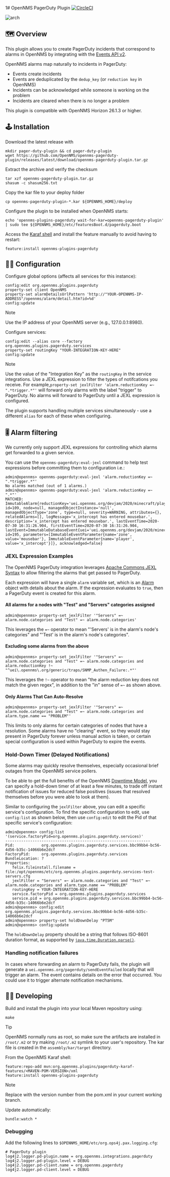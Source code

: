 1# OpenNMS PagerDuty Plugin [![CircleCI](https://circleci.com/gh/OpenNMS/opennms-pagerduty-plugin.svg?style=svg)](https://circleci.com/gh/OpenNMS/opennms-pagerduty-plugin)


![arch](assets/pd-alerts.png "PagerDuty Integration")

## 🗺️ Overview

This plugin allows you to create PagerDuty incidents that correspond to alarms in OpenNMS by integrating with the [Events API v2](https://developer.pagerduty.com/docs/events-api-v2/overview/).

OpenNMS alarms map naturally to incidents in PagerDuty:
* Events create incidents
* Events are deduplicated by the `dedup_key` (or `reduction key` in OpenNMS)
* Incidents can be acknowledged while someone is working on the problem
* Incidents are cleared when there is no longer a problem

This plugin is compatible with OpenNMS Horizon 26.1.3 or higher.

## 🕹️ Installation

Download the latest release with
```shell
mkdir pager-duty-plugin && cd pager-duty-plugin
wget https://github.com/OpenNMS/opennms-pagerduty-plugin/releases/latest/download/opennms-pagerduty-plugin.tar.gz
```

Extract the archive and verify the checksum
```shell
tar xzf opennms-pagerduty-plugin.tar.gz
shasum -c shasum256.txt
```

Copy the kar file to your deploy folder
```shell
cp opennms-pagerduty-plugin-*.kar ${OPENNMS_HOME}/deploy
```

Configure the plugin to be installed when OpenNMS starts:
```shell
echo 'opennms-plugins-pagerduty wait-for-kar=opennms-pagerduty-plugin' | sudo tee ${OPENNMS_HOME}/etc/featuresBoot.d/pagerduty.boot
```

Access the [Karaf shell](https://opennms.discourse.group/t/karaf-cli-cheat-sheet/149) and install the feature manually to avoid having to restart:
```shell
feature:install opennms-plugins-pagerduty
``` 

## 👩‍🔧 Configuration

Configure global options (affects all services for this instance):
```shell
config:edit org.opennms.plugins.pagerduty
property-set client OpenNMS
property-set alarmDetailsUrlPattern 'http://"YOUR-OPENNMS-IP-ADDRESS"/opennms/alarm/detail.htm?id=%d'
config:update
```

> [!NOTE]
> Use the IP address of your OpenNMS server (e.g., 127.0.0.1:8980).

Configure services:
```shell
config:edit --alias core --factory org.opennms.plugins.pagerduty.services
property-set routingKey "YOUR-INTEGRATION-KEY-HERE"
config:update
```

> [!NOTE]
> Use the value of the "Integration Key" as the `routingKey` in the service integrations. Use a JEXL expression to filter the types of notifcations you receive. For example,`property-set jexlFilter 'alarm.reductionKey =~ ".*trigger.*"'` will forward only alarms with the label "trigger" to PagerDuty. No alarms will forward to PagerDuty until a JEXL expression is configured.   

The plugin supports handling multiple services simultaneously - use a different `alias` for each of these when configuring.

## 🎚️ Alarm filtering

We currently only support JEXL expressions for controlling which alarms get forwarded to a given service.

You can use the `opennms-pagerduty:eval-jexl` command to help test expressions before committing them to configuration i.e.:
```shell
admin@opennms> opennms-pagerduty:eval-jexl 'alarm.reductionKey =~ ".*trigger.*"'
No alarms matched (out of 1 alarms.)
admin@opennms> opennms-pagerduty:eval-jexl 'alarm.reductionKey =~ ".*"'
MATCHED: ImmutableAlarm{reductionKey='uei.opennms.org/devjam/2020/minecraft/playerEnteredZone:mousebar:x_intercept', id=109, node=null, managedObjectInstance='null', managedObjectType='zone', type=null, severity=WARNING, attributes={}, relatedAlarms=[], logMessage='x_intercept has entered mousebar.', description='x_intercept has entered mousebar.', lastEventTime=2020-07-30 16:31:26.904, firstEventTime=2020-07-30 16:31:26.904, lastEvent=ImmutableDatabaseEvent{uei='uei.opennms.org/devjam/2020/minecraft/playerEnteredZone', id=195, parameters=[ImmutableEventParameter{name='zone', value='mousebar'}, ImmutableEventParameter{name='player', value='x_intercept'}]}, acknowledged=false}
```

### JEXL Expression Examples

The OpenNMS PagerDuty integration leverages [Apache Commons JEXL Syntax](https://commons.apache.org/proper/commons-jexl/reference/syntax.html) to allow filtering the alarms that get passed to PagerDuty.

Each expression will have a single `alarm` variable set, which is an [Alarm](https://github.com/OpenNMS/opennms-integration-api/blob/master/api/src/main/java/org/opennms/integration/api/v1/model/Alarm.java) object with details about the alarm. If the expression evaluates to `true`, then a PagerDuty event is created for this alarm.

#### All alarms for a nodes with "Test" and "Servers" categories assigned

```shell
admin@opennms> property-set jexlFilter '"Servers" =~ alarm.node.categories and "Test" =~ alarm.node.categories'
```

This leverages the `=~` operator to mean "'Servers' is in the alarm's node's categories" and "'Test' is in the alarm's node's categories".

#### Excluding some alarms from the above

```shell
admin@opennms> property-set jexlFilter '"Servers" =~ alarm.node.categories and "Test" =~ alarm.node.categories and alarm.reductionKey !~ "^uei\.opennms\.org/generic/traps/SNMP_Authen_Failure:.*"'
```

This leverages the `!~` operator to mean "the alarm reduction key does not match the given regex", in addition to the "in" sense of `=~` as shown above.

#### Only Alarms That Can Auto-Resolve

```shell
admin@opennms> property-set jexlFilter '"Servers" =~ alarm.node.categories and "Test" =~ alarm.node.categories and alarm.type.name == "PROBLEM"'
```

This limits to only alarms for certain categories of nodes that have a resolution. Some alarms have no "clearing" event, so they would stay present in PagerDuty forever unless manual action is taken, or certain special configuration is used within PagerDuty to expire the events.

### Hold-Down Timer (Delayed Notifications)

Some alarms may quickly resolve themselves, especially occasional brief outages from the OpenNMS service pollers.

To be able to get the full benefits of the OpenNMS [Downtime Model](https://docs.opennms.org/opennms/releases/latest/guide-admin/guide-admin.html#ga-service-assurance-downtime-model),
you can specify a hold-down timer of at least a few minutes, to trade off instant notification of issues for
reduced false positives (issues that resolved themselves before you were able to look at them).

Similar to configuring the `jexlFilter` above, you can edit a specific service's configuration. To find
the specific configuration to edit, use `config:list` as shown below, then use `config:edit` to edit the Pid of that specific
service's configuration:

```shell
admin@opennms> config:list '(service.factoryPid=org.opennms.plugins.pagerduty.services)'
----------------------------------------------------------------
Pid:            org.opennms.plugins.pagerduty.services.bbc99bb4-bc56-4d56-b35c-14066b6e2dcf
FactoryPid:     org.opennms.plugins.pagerduty.services
BundleLocation: ?
Properties:
   felix.fileinstall.filename = file:/opt/opennms/etc/org.opennms.plugins.pagerduty.services-test-servers.cfg
   jexlFilter = "Servers" =~ alarm.node.categories and "Test" =~ alarm.node.categories and alarm.type.name == "PROBLEM"
   routingKey = YOUR-INTEGRATION-KEY-HERE
   service.factoryPid = org.opennms.plugins.pagerduty.services
   service.pid = org.opennms.plugins.pagerduty.services.bbc99bb4-bc56-4d56-b35c-14066b6e2dcf
admin@opennms> config:edit org.opennms.plugins.pagerduty.services.bbc99bb4-bc56-4d56-b35c-14066b6e2dcf
admin@opennms> property-set holdDownDelay "PT5M"
admin@opennms> config:update
```

The `holdDownDelay` property should be a string that follows ISO-8601 duration format, as supported
by [`java.time.Duration.parse()`](https://docs.oracle.com/javase/8/docs/api/java/time/Duration.html#parse-java.lang.CharSequence-).

### Handling notification failures

In cases where forwarding an alarm to PagerDuty fails, the plugin will generate a `uei.opennms.org/pagerduty/sendEventFailed` locally that will trigger an alarm.
The event contains details on the error that occurred. You could use it to trigger alternate notification mechanisms.

## 👩‍🔬 Developing

Build and install the plugin into your local Maven repository using:
```shell
make
```
> [!TIP]
> OpenNMS normally runs as root, so make sure the artifacts are installed in `/root/.m2` or try making `/root/.m2` symlink to your user's repository.
> The kar file is created in the `assembly/kar/target` directory.

From the OpenNMS Karaf shell:
```shell
feature:repo-add mvn:org.opennms.plugins/pagerduty-karaf-features/<MAVEN-POM-VERSION>/xml
feature:install opennms-plugins-pagerduty
```
> [!NOTE]
> Replace <MAVEN-POM-VERSION> with the version number from the pom.xml in your current working branch.

Update automatically:
```shell
bundle:watch *
```

### Debugging

Add the following lines to `$OPENNMS_HOME/etc/org.ops4j.pax.logging.cfg`:
```shell
# PagerDuty plugin
log4j2.logger.pd-plugin.name = org.opennms.integrations.pagerduty
log4j2.logger.pd-plugin.level = DEBUG
log4j2.logger.pd-client.name = org.opennms.pagerduty
log4j2.logger.pd-client.level = DEBUG
```
